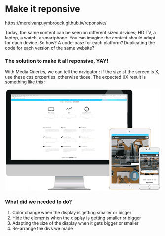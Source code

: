 # Make it reponsive
https://merelvanpuymbroeck.github.io/reponsive/

Today, the same content can be seen on different sized devices; HD TV, a laptop, a watch, a smartphone. You can imagine the content should adapt for each device. So how? A code-base for each platform? Duplicating the code for each version of the same website?

### The solution to make it all reponsive, YAY!
With Media Queries, we can tell the navigator : if the size of the screen is X, use these css properties, otherwise those. The expected UX result is something like this :

![](repo.gif)

### What did we needed to do?

1. Color change when the display is getting smaller or bigger
2. Hide the elements when the display is getting smaller or bigger
3. Adapting the size of the display when it gets bigger or smaller
4. Re-arrange the divs we made


